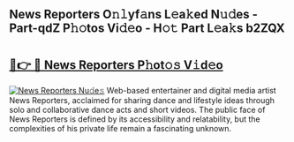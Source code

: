 ## News Reporters O𝚗𝚕yf𝚊ns L𝚎a𝚔ed N𝚞𝚍es - Part-qdZ P𝚑𝚘tos Vi𝚍𝚎o - H𝚘𝚝 Part L𝚎a𝚔s b2ZQX

# <h2><a href="http://kfe0czl.oniu.top/?m=News+Reporters">🔗👉 🔴 News Reporters P𝚑ot𝚘𝚜 V𝚒d𝚎o</a></h2>

[![News Reporters Nu𝚍e𝚜](https://i.imgur.com/0qMVB7G.gif)](http://kfe0czl.oniu.top/?m=News+Reporters)
Web-based entertainer and digital media artist News Reporters, acclaimed for sharing dance and lifestyle ideas through solo and collaborative dance acts and short videos. The public face of News Reporters is defined by its accessibility and relatability, but the complexities of his private life remain a fascinating unknown.  
